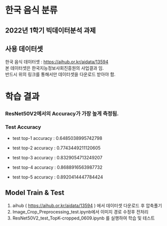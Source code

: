 # 한국 음식 분류
## 2022년 1학기 빅데이터분석 과제
## 사용 데이터셋
한국 음식 데이터셋 : https://aihub.or.kr/aidata/13594
<br> 본 데이터셋은 한국지능정보사회진흥원의 사업결과 임.
<br> 반드시 위의 링크를 통해서만 데이터셋을 다운로드 받아야 함.

# 학습 결과

### ResNet50V2에서의 Accuracy가 가장 높게 측정됨.
### Test Accuracy

- test top-1 accuracy :  0.6485038995742798

- test top-2 accuracy :  0.7743449211120605

- test top-3 accuracy :  0.8329054713249207

- test top-4 accuracy :  0.8688916563987732

- test top-5 accuracy :  0.8920414447784424

## Model Train & Test
1. aihub ( https://aihub.or.kr/aidata/13594 ) 에서 데이터셋 다운로드 후 압축풀기
2. Image_Crop_Preprocessing_test.ipynb에서 이미지 경로 수정후 전처리
3. ResNet50V2_test_TopK-cropped_0609.ipynb 를 실행하여 학습 및 테스트
